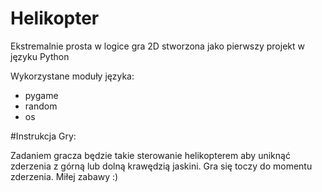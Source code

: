 # Helikopter
Ekstremalnie prosta w logice gra 2D stworzona jako pierwszy projekt w języku Python

Wykorzystane moduły języka:
- pygame
- random
- os

#Instrukcja Gry:

Zadaniem gracza będzie takie sterowanie helikopterem aby uniknąć zderzenia z górną lub dolną krawędzią jaskini.
Gra się toczy do momentu zderzenia. Miłej zabawy :)
